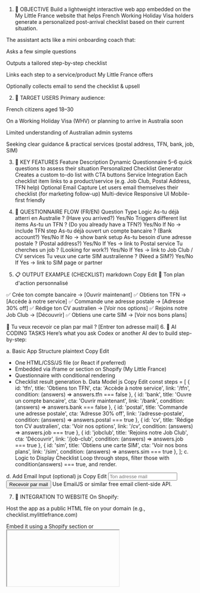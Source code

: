 1. 🎯 OBJECTIVE
Build a lightweight interactive web app embedded on the My Little France website that helps French Working Holiday Visa holders generate a personalized post-arrival checklist based on their current situation.

The assistant acts like a mini onboarding coach that:

Asks a few simple questions

Outputs a tailored step-by-step checklist

Links each step to a service/product My Little France offers

Optionally collects email to send the checklist & upsell

2. 👥 TARGET USERS
Primary audience:

French citizens aged 18–30

On a Working Holiday Visa (WHV) or planning to arrive in Australia soon

Limited understanding of Australian admin systems

Seeking clear guidance & practical services (postal address, TFN, bank, job, SIM)

3. 🧩 KEY FEATURES
Feature	Description
Dynamic Questionnaire	5–6 quick questions to assess their situation
Personalized Checklist Generator	Creates a custom to-do list with CTA buttons
Service Integration	Each checklist item links to a product/service (e.g. Job Club, Postal Address, TFN help)
Optional Email Capture	Let users email themselves their checklist (for marketing follow-up)
Multi-device Responsive UI	Mobile-first friendly

4. 🧪 QUESTIONNAIRE FLOW (FR/EN)
Question	Type	Logic
As-tu déjà atterri en Australie ? (Have you arrived?)	Yes/No	Triggers different list items
As-tu un TFN ? (Do you already have a TFN?)	Yes/No	If No → include TFN step
As-tu déjà ouvert un compte bancaire ? (Bank account?)	Yes/No	If No → show bank setup
As-tu besoin d’une adresse postale ? (Postal address?)	Yes/No	If Yes → link to Postal service
Tu cherches un job ? (Looking for work?)	Yes/No	If Yes → link to Job Club / CV services
Tu veux une carte SIM australienne ? (Need a SIM?)	Yes/No	If Yes → link to SIM page or partner

5. 📋 OUTPUT EXAMPLE (CHECKLIST)
markdown
Copy
Edit
🎯 Ton plan d'action personnalisé

✅ Crée ton compte bancaire → [Ouvrir maintenant]
✅ Obtiens ton TFN → [Accède à notre service]
✅ Commande une adresse postale → [Adresse 30% off]
✅ Rédige ton CV australien → [Voir nos options]
✅ Rejoins notre Job Club → [Découvrir]
✅ Obtiens une carte SIM → [Voir nos bons plans]

📩 Tu veux recevoir ce plan par mail ? [Entrer ton adresse mail]
6. 🧠 AI CODING TASKS
Here’s what you ask Codex or another AI dev to build step-by-step:

a. Basic App Structure
plaintext
Copy
Edit
- One HTML/CSS/JS file (or React if preferred)
- Embedded via iframe or section on Shopify (My Little France)
- Questionnaire with conditional rendering
- Checklist result generation
b. Data Model
js
Copy
Edit
const steps = [
  { id: 'tfn', title: 'Obtiens ton TFN', cta: 'Accède à notre service', link: '/tfn', condition: (answers) => answers.tfn === false },
  { id: 'bank', title: 'Ouvre un compte bancaire', cta: 'Ouvrir maintenant', link: '/bank', condition: (answers) => answers.bank === false },
  { id: 'postal', title: 'Commande une adresse postale', cta: 'Adresse 30% off', link: '/adresse-postale', condition: (answers) => answers.postal === true },
  { id: 'cv', title: 'Rédige ton CV australien', cta: 'Voir nos options', link: '/cv', condition: (answers) => answers.job === true },
  { id: 'jobclub', title: 'Rejoins notre Job Club', cta: 'Découvrir', link: '/job-club', condition: (answers) => answers.job === true },
  { id: 'sim', title: 'Obtiens une carte SIM', cta: 'Voir nos bons plans', link: '/sim', condition: (answers) => answers.sim === true },
];
c. Logic to Display Checklist
Loop through steps, filter those with condition(answers) === true, and render.

d. Add Email Input (optional)
js
Copy
Edit
<input type="email" placeholder="Ton adresse mail" />
<button onclick="sendChecklist()">Recevoir par mail</button>
Use EmailJS or similar free email client-side API.

7. 🔌 INTEGRATION TO WEBSITE
On Shopify:

Host the app as a public HTML file on your domain (e.g., checklist.mylittlefrance.com)

Embed it using a Shopify section or <iframe> in a page

Optionally integrate with analytics (Hotjar, Meta Pixel)

8. 🖼️ VISUAL DESIGN GUIDELINES
Follow MLF color palette: white background, blue/red accents, clean layout

Fun but professional font (same as existing branding)

Emojis for clarity ✅ 🇦🇺 📩

Button style: rounded corners, soft hover effects

9. 🚀 FUTURE FEATURES (PHASE 2+)
Save progress with cookies

Multilingual toggle (French ↔ English)

Admin dashboard to analyze answers for marketing insights

CRM integration (e.g., Klaviyo for email flows)


## Usage
Open index.html in a browser to try the onboarding form and generate a custom checklist.
